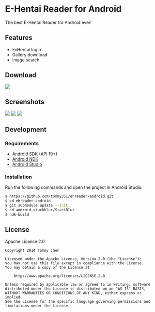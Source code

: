 # E-Hentai Reader for Android

The best E-Hentai Reader for Android ever!

## Features

- ExHentai login
- Gallery download
- Image search

## Download

[![](https://raw.github.com/tommy351/ehreader-android/master/images/qrcode.png)][Download]

## Screenshots

![](https://raw.github.com/tommy351/ehreader-android/master/images/screenshot-main.png)
![](https://raw.github.com/tommy351/ehreader-android/master/images/screenshot-gallery.png)
![](https://raw.github.com/tommy351/ehreader-android/master/images/screenshot-photo.png)

## Development

### Requirements

- [Android SDK](http://developer.android.com/sdk/index.html) (API 19+)
- [Android NDK](http://developer.android.com/tools/sdk/ndk/index.html)
- [Android Studio](http://developer.android.com/sdk/installing/studio.html)

### Installation

Run the following commands and open the project in Android Studio.

``` bash
$ https://github.com/tommy351/ehreader-android.git
$ cd ehreader-android
$ git submodule update --init
$ cd android-stackblur/StackBlur
$ ndk-build
```

## License

Apache License 2.0

```
Copyright 2014 Tommy Chen

Licensed under the Apache License, Version 2.0 (the "License");
you may not use this file except in compliance with the License.
You may obtain a copy of the License at

    http://www.apache.org/licenses/LICENSE-2.0

Unless required by applicable law or agreed to in writing, software
distributed under the License is distributed on an "AS IS" BASIS,
WITHOUT WARRANTIES OR CONDITIONS OF ANY KIND, either express or implied.
See the License for the specific language governing permissions and
limitations under the License.
```

[Download]: https://github.com/tommy351/ehreader-android/releases/download/0.4.0/ehreader-release.apk
